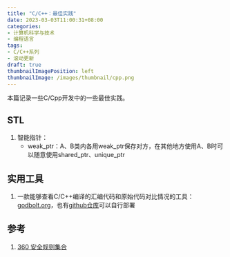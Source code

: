```yaml
---
title: "C/C++：最佳实践"
date: 2023-03-03T11:00:31+08:00
categories:
- 计算机科学与技术
- 编程语言
tags:
- C/C++系列
- 滚动更新
draft: true
thumbnailImagePosition: left
thumbnailImage: /images/thumbnail/cpp.png
---
```

本篇记录一些C/Cpp开发中的一些最佳实践。
<!--more-->

## STL
1. 智能指针：
    - weak_ptr：A、B类内各用weak_ptr保存对方，在其他地方使用A、B时可以随意使用shared_ptr、unique_ptr

## 实用工具
1. 一款能够查看C/C++编译的汇编代码和原始代码对比情况的工具：[godbolt.org](https://godbolt.org/)，也有[github仓库](https://github.com/compiler-explorer/compiler-explorer)可以自行部署

## 参考
1. [360 安全规则集合](https://github.com/Qihoo360/safe-rules)